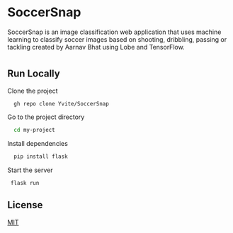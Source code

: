 
# SoccerSnap

SoccerSnap is an image classification web application that uses machine learning to classify soccer images based on shooting, dribbling, passing or tackling created by Aarnav Bhat using Lobe and TensorFlow.
 
#
 

## Run Locally

Clone the project

```bash
  gh repo clone Yvite/SoccerSnap
```

Go to the project directory

```bash
  cd my-project
```

Install dependencies

```bash
  pip install flask
```

Start the server

```bash
 flask run
```


## License

[MIT](https://choosealicense.com/licenses/mit/)

